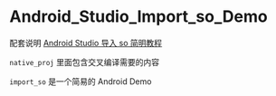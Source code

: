 # Android_Studio_Import_so_Demo

配套说明 [Android Studio 导入 so 简明教程](https://blog.csdn.net/weiwei9363/article/details/105769360)

`native_proj` 里面包含交叉编译需要的内容

`import_so` 是一个简易的 Android Demo

